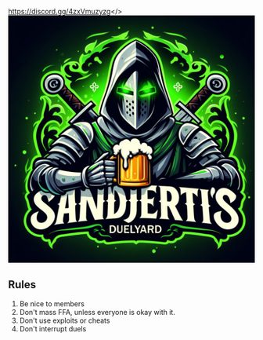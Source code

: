 <a id="Join our Discord - Apply for VIP on the discord">https://discord.gg/4zxVmuzyzg</>
![Logo](https://raw.githubusercontent.com/sanderpeters/dualyard-mordhau-motd/main/assets/logo.png)

## Rules
1. Be nice to members
2. Don't mass FFA, unless everyone is okay with it. 
3. Don't use exploits or cheats
4. Don't interrupt duels